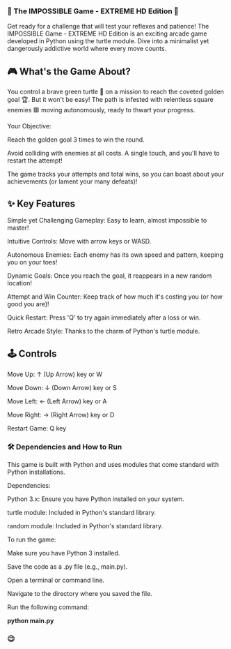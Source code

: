 
### 🌟 The IMPOSSIBLE Game - EXTREME HD Edition 🌟

Get ready for a challenge that will test your reflexes and patience! The IMPOSSIBLE Game - EXTREME HD Edition is an exciting arcade game developed in Python using the turtle module. Dive into a minimalist yet dangerously addictive world where every move counts.

## 🎮 What's the Game About?

You control a brave green turtle 🐢 on a mission to reach the coveted golden goal 🏆. But it won't be easy! The path is infested with relentless square enemies 🟥 moving autonomously, ready to thwart your progress.

Your Objective:

Reach the golden goal 3 times to win the round.

Avoid colliding with enemies at all costs. A single touch, and you'll have to restart the attempt!

The game tracks your attempts and total wins, so you can boast about your achievements (or lament your many defeats)!

## ✨ Key Features

Simple yet Challenging Gameplay: Easy to learn, almost impossible to master!

Intuitive Controls: Move with arrow keys or WASD.

Autonomous Enemies: Each enemy has its own speed and pattern, keeping you on your toes!

Dynamic Goals: Once you reach the goal, it reappears in a new random location!

Attempt and Win Counter: Keep track of how much it's costing you (or how good you are)!

Quick Restart: Press 'Q' to try again immediately after a loss or win.

Retro Arcade Style: Thanks to the charm of Python's turtle module.

## 🕹️ Controls

Move Up: ↑ (Up Arrow) key or W

Move Down: ↓ (Down Arrow) key or S

Move Left: ← (Left Arrow) key or A

Move Right: → (Right Arrow) key or D

Restart Game: Q key

### 🛠️ Dependencies and How to Run

This game is built with Python and uses modules that come standard with Python installations.

Dependencies:

Python 3.x: Ensure you have Python installed on your system.

turtle module: Included in Python's standard library.

random module: Included in Python's standard library.

To run the game:

Make sure you have Python 3 installed.

Save the code as a .py file (e.g., main.py).

Open a terminal or command line.

Navigate to the directory where you saved the file.

Run the following command:

**python main.py**


### 😉
